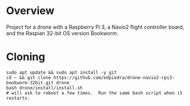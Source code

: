 # Overview
Project for a drone with a Raspberry Pi 3, a Navio2 flight controller board, and the Raspian 32-bit OS version Bookworm.

# Cloning
```
sudo apt update && sudo apt install -y git
cd ~ && git clone https://github.com/edpiedra/drone-navio2-rpi3-bookworm-32bit.git drone
bash drone/install/install.sh
# will ask to reboot a few times.  Run the same bash script when it restarts.
```
